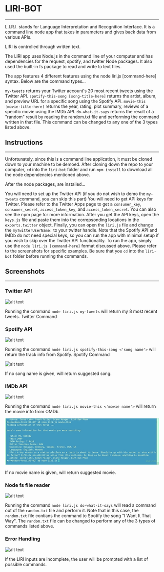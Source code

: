 # LIRI-BOT
___________________________________________________________________________________________________________________

L.I.R.I. stands for Language Interpretation and Recognition Interface. It is a command line node app that takes in parameters and gives back data from various APIs.

LIRI is controlled through written text.

The LIRI app uses Node.js in the command line of your computer and has dependencies for the request, spotify, and twitter Node packages. It also used the built-in fs package to read and write to text files.

The app features 4 different features using the node liri.js [command-here] syntax. Below are the command types...

`my-tweets` returns your Twitter account's 20 most recent tweets using the Twitter API.
`spotify-this-song [song-title-here]` returns the artist, album, and preview URL for a specific song using the Spotify API.
`movie-this [movie-title-here]` returns the year, rating, plot summary, reviews of a specific movie using the IMDb API.
`do-what-it-says` returns the result of a "random" result by reading the random.txt file and performing the command written in that file.       This command can be changed to any one of the 3 types listed above.

## Instructions
__________________________________________________________________________
Unfortunately, since this is a command line application, it must be cloned down to your machine to be demoed. After cloning down the repo to your computer, `cd` into the `liri-bot` folder and run `npm install` to download all the node dependencies mentioned above.

After the node packages, are installed...

You will need to set up the Twitter API (if you do not wish to demo the `my-tweets` command, you can skip this part)
You will need to get API keys for Twitter. Please refer to the Twitter Apps page to get a `consumer_key`, `consumer_secret`, `access_token_key`, and `access_token_secret`. You can also see the npm page for more information.
After you get the API keys, open the `keys.js` file and paste them into the correpsonding locations in the `exports.twitter` object.
Finally, you can open the `liri.js` file and change the `myTwitterUserName:` to your twitter handle.
Note that the Spotify API and IMDb do not need special keys, so you can run the app with minimal setup if you wish to skip over the Twitter API functionality.
To run the app, simply use the `node liri.js [command-here]` format discussed above. Please refer to the screenshots for specific examples. Be sure that you `cd` into the `liri-bot` folder before running the commands.

## Screenshots
____________________________________________________________________________________________
### Twitter API
![alt text](./screenshots/my-tweets.gif)

Running the command `node liri.js my-tweets` will return my 8 most recent tweets. Twitter Command

### Spotify API
![alt text](./screenshots/heyjude.gif)

Running the command `node liri.js spotify-this-song <'song name'>` will return the track info from Spotify. Spotify Command

![alt text](./screenshots/thesigns.gif)

If no song name is given, will return suggested song. 

### IMDb API
![alt text](./screenshots/goodfellasm.gif)

Running the command `node liri.js movie-this <'movie name'>` will return the movie info from OMDb. 

![alt text](./screenshots/mrnobody.gif)

If no movie name is given, will return suggested movie. 

### Node fs file reader
![alt text](./screenshots/do.gif)

Running the command `node liri.js do-what-it-says` will read a command out of the `random.txt` file and perform it. 
Note that in this case, the `random.txt` file contians the command to Spotify the song "I Want It That Way". The `random.txt` file can be changed to perform any of the 3 types of commands listed above.

### Error Handling
![alt text](./screenshots/err.gif)

If the LIRI inputs are incomplete, the user will be prompted with a list of possible commands. 